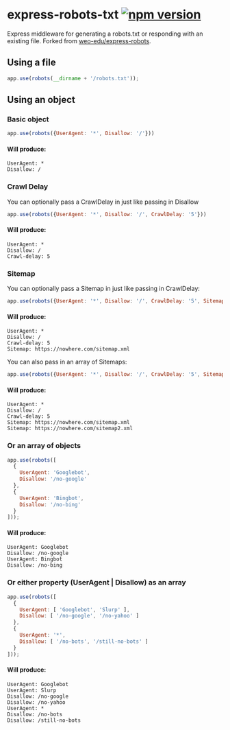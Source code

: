 # express-robots-txt [![npm version](https://badge.fury.io/js/express-robots-txt.svg)](https://badge.fury.io/js/express-robots-txt)

Express middleware for generating a robots.txt or responding with an existing file. Forked from [weo-edu/express-robots](https://github.com/weo-edu/express-robots). 

## Using a file

```javascript
app.use(robots(__dirname + '/robots.txt'));
```

## Using an object

### Basic object

```javascript
app.use(robots({UserAgent: '*', Disallow: '/'}))
```

#### Will produce:
```
UserAgent: *
Disallow: /
```

### Crawl Delay
You can optionally pass a CrawlDelay in just like passing in Disallow

```javascript
app.use(robots({UserAgent: '*', Disallow: '/', CrawlDelay: '5'}))
```

#### Will produce:
```
UserAgent: *
Disallow: /
Crawl-delay: 5
```
### Sitemap
You can optionally pass a Sitemap in just like passing in CrawlDelay:


```javascript
app.use(robots({UserAgent: '*', Disallow: '/', CrawlDelay: '5', Sitemap: 'https://nowhere.com/sitemap.xml'}))
```

#### Will produce:
```
UserAgent: *
Disallow: /
Crawl-delay: 5
Sitemap: https://nowhere.com/sitemap.xml
```

You can also pass in an array of Sitemaps:


```javascript
app.use(robots({UserAgent: '*', Disallow: '/', CrawlDelay: '5', Sitemap: ['https://nowhere.com/sitemap.xml', 'https://nowhere.com/sitemap2.xml'] }))
```

#### Will produce:
```
UserAgent: *
Disallow: /
Crawl-delay: 5
Sitemap: https://nowhere.com/sitemap.xml
Sitemap: https://nowhere.com/sitemap2.xml
```

### Or an array of objects

```javascript
app.use(robots([
  {
    UserAgent: 'Googlebot',
    Disallow: '/no-google'
  },
  {
    UserAgent: 'Bingbot',
    Disallow: '/no-bing'
  }
]));
```

#### Will produce:
```
UserAgent: Googlebot
Disallow: /no-google
UserAgent: Bingbot
Disallow: /no-bing
```

### Or either property (UserAgent | Disallow) as an array

```javascript
app.use(robots([
  {
    UserAgent: [ 'Googlebot', 'Slurp' ],
    Disallow: [ '/no-google', '/no-yahoo' ]
  },
  {
    UserAgent: '*',
    Disallow: [ '/no-bots', '/still-no-bots' ]
  }
]));
```

#### Will produce:
```
UserAgent: Googlebot
UserAgent: Slurp
Disallow: /no-google
Disallow: /no-yahoo
UserAgent: *
Disallow: /no-bots
Disallow: /still-no-bots
```

